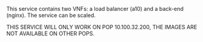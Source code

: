 This service contains two VNFs: a load balancer (a10) and a back-end (nginx). The service can be scaled.

THIS SERVICE WILL ONLY WORK ON POP 10.100.32.200, THE IMAGES ARE NOT AVAILABLE ON OTHER POPS.